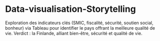 # Data-visualisation-Storytelling
Exploration des indicateurs clés (SMIC, fiscalité, sécurité, soutien social, bonheur) via Tableau pour identifier le pays offrant la meilleure qualité de vie. Verdict : la Finlande, alliant bien-être, sécurité et qualité de vie.
